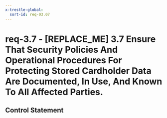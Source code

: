 ```yaml
---
x-trestle-global:
  sort-id: req-03.07
---
```


# req-3.7 - \[REPLACE_ME\] 3.7 Ensure That Security Policies And Operational Procedures For Protecting Stored Cardholder Data Are Documented, In Use, And Known To All Affected Parties.

## Control Statement
